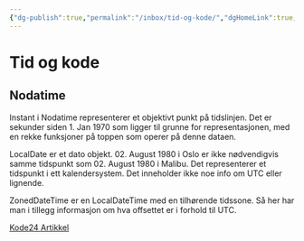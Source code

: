 ```yaml
---
{"dg-publish":true,"permalink":"/inbox/tid-og-kode/","dgHomeLink":true,"dgPassFrontmatter":false}
---
```


# Tid og kode

## Nodatime
Instant i Nodatime representerer et objektivt punkt på tidslinjen. Det er sekunder siden 1. Jan 1970 som ligger til grunne for representasjonen, med en rekke funksjoner på toppen som operer på denne dataen.

LocalDate er et dato objekt. 02. August 1980 i Oslo er ikke nødvendigvis samme tidspunkt som 02. August 1980 i Malibu. Det representerer et tidspunkt i ett kalendersystem. Det inneholder ikke noe info om UTC eller lignende. 

ZonedDateTime er en LocalDateTime med en tilhørende tidssone. Så her har man i tillegg informasjon om hva offsettet er i forhold til UTC. 


[Kode24 Artikkel](https://www.kode24.no/guider/tid---hvor-vanskelig-kan-det-vaere/71490509)


